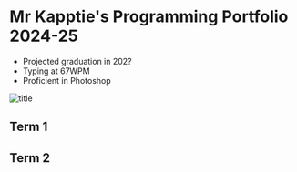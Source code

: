 # Mr Kapptie's Programming Portfolio 2024-25
* Projected graduation in 202?
* Typing at 67WPM
* Proficient in Photoshop

![title](url)  

## Term 1

## Term 2
